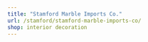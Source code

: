 ```yaml
---
title: "Stamford Marble Imports Co."
url: /stamford/stamford-marble-imports-co/
shop: interior decoration
---
```

